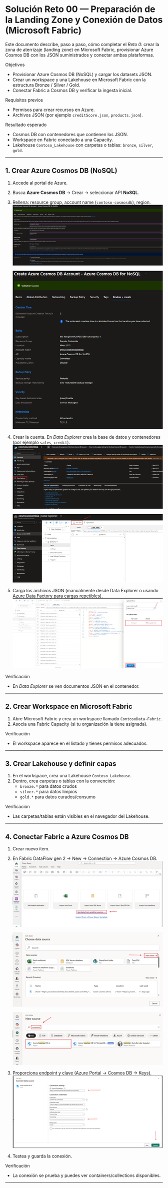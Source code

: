 # Solución Reto 00 — Preparación de la Landing Zone y Conexión de Datos (Microsoft Fabric)

Este documento describe, paso a paso, cómo completar el *Reto 0*: crear la zona de aterrizaje (landing zone) en Microsoft Fabric, provisionar Azure Cosmos DB con los JSON suministrados y conectar ambas plataformas.

Objetivos
- Provisionar Azure Cosmos DB (NoSQL) y cargar los datasets JSON.
- Crear un workspace y una Lakehouse en Microsoft Fabric con la estructura Bronze / Silver / Gold.
- Conectar Fabric a Cosmos DB y verificar la ingesta inicial.

Requisitos previos
- Permisos para crear recursos en Azure.
- Archivos JSON (por ejemplo `creditScore.json`, `products.json`).

Resultado esperado
- Cosmos DB con contenedores que contienen los JSON.
- Workspace en Fabric conectado a una Capacity.
- Lakehouse `Contoso_Lakehouse` con carpetas o tablas: `bronze`, `silver`, `gold`.

---

## 1. Crear Azure Cosmos DB (NoSQL)

1. Accede al portal de Azure.
2. Busca **Azure Cosmos DB** → Crear → seleccionar API **NoSQL**.
3. Rellena: resource group, account name (`contoso-cosmosdb`), region.
	![Crear Cosmos](https://github.com/stmora98/Del_Insight_a_la_Decision/blob/main/00%20-%20Preparacion%20Landing%20Zone/Reference%20Pictures/Creando%20Cosmos%20-%20Basics.png)

	![Review](https://github.com/stmora98/Del_Insight_a_la_Decision/blob/main/00%20-%20Preparacion%20Landing%20Zone/Reference%20Pictures/Creando%20Cosmos%20-%20Review.png)
4. Crear la cuenta. En *Data Explorer* crea la base de datos y contenedores (por ejemplo `sales`, `credit`).
  	![Data Explorer](https://github.com/stmora98/Del_Insight_a_la_Decision/blob/main/00%20-%20Preparacion%20Landing%20Zone/Reference%20Pictures/2%20-Data%20Explorer.png)
   
   	![New item](https://github.com/stmora98/Del_Insight_a_la_Decision/blob/main/00%20-%20Preparacion%20Landing%20Zone/Reference%20Pictures/2%20-Upload%20Item.png)

5. Carga los archivos JSON (manualmente desde Data Explorer o usando Azure Data Factory para cargas repetibles).
   	![Upload Jason](https://github.com/stmora98/Del_Insight_a_la_Decision/blob/main/00%20-%20Preparacion%20Landing%20Zone/Reference%20Pictures/2%20-Upload%20json.png)

Verificación
- En *Data Explorer* se ven documentos JSON en el contenedor.

---

## 2. Crear Workspace en Microsoft Fabric

1. Abre Microsoft Fabric y crea un workspace llamado `ContosoData-Fabric`.
2. Asocia una Fabric Capacity (si tu organización la tiene asignada).

Verificación
- El workspace aparece en el listado y tienes permisos adecuados.

---

## 3. Crear Lakehouse y definir capas

1. En el workspace, crea una Lakehouse `Contoso_Lakehouse`.
2. Dentro, crea carpetas o tablas con la convención:
	- `bronze.*` para datos crudos
	- `silver.*` para datos limpios
	- `gold.*` para datos curados/consumo

Verificación
- Las carpetas/tablas están visibles en el navegador del Lakehouse.

---

## 4. Conectar Fabric a Azure Cosmos DB

1. Crear nuevo item.
2. En Fabric DataFlow gen 2 → New → Connection → Azure Cosmos DB.  
	![Crear Conexion](https://github.com/stmora98/Del_Insight_a_la_Decision/blob/main/00%20-%20Preparacion%20Landing%20Zone/Reference%20Pictures/Crear%20Dataflow%201.png)

	![Buscar conector Cosmos](https://github.com/stmora98/Del_Insight_a_la_Decision/blob/main/00%20-%20Preparacion%20Landing%20Zone/Reference%20Pictures/Crear%20Dataflow%202.png)

	![Buscar Conector 2](https://github.com/stmora98/Del_Insight_a_la_Decision/blob/main/00%20-%20Preparacion%20Landing%20Zone/Reference%20Pictures/Crear%20Dataflow%203.png)

4. Proporciona endpoint y clave (Azure Portal → Cosmos DB → Keys).
	![Conectar cosmos](https://github.com/stmora98/Del_Insight_a_la_Decision/blob/main/00%20-%20Preparacion%20Landing%20Zone/Reference%20Pictures/Connect%20Data%20source.png)

5. Testea y guarda la conexión.

Verificación
- La conexión se prueba y puedes ver containers/collections disponibles.

---



